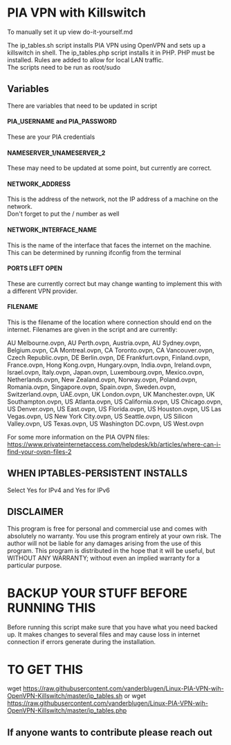 # PIA VPN with Killswitch

To manually set it up view do-it-yourself.md

The ip_tables.sh script installs PIA VPN using OpenVPN and sets up a killswitch in shell.
The ip_tables.php script installs it in PHP.  PHP must be installed.
Rules are added to allow for local LAN traffic.  
The scripts need to be run as root/sudo

## Variables
There are variables that need to be updated in script

#### PIA_USERNAME and PIA_PASSWORD
These are your PIA credentials
    
#### NAMESERVER_1/NAMESERVER_2
These may need to be updated at some point, but currently are correct.

#### NETWORK_ADDRESS
This is the address of the network, not the IP address of a machine on the network.  
Don't forget to put the / number as well

#### NETWORK_INTERFACE_NAME
This is the name of the interface that faces the internet on the machine.  
This can be determined by running ifconfig from the terminal

#### PORTS LEFT OPEN
These are currently correct but may change wanting to implement this with a different VPN provider.

#### FILENAME
This is the filename of the location where connection should end on the internet.
Filenames are given in the script and are currently:

AU Melbourne.ovpn, AU Perth.ovpn, Austria.ovpn, AU Sydney.ovpn, Belgium.ovpn, CA Montreal.ovpn, CA Toronto.ovpn, CA Vancouver.ovpn, Czech Republic.ovpn, DE Berlin.ovpn, DE Frankfurt.ovpn, Finland.ovpn, France.ovpn, Hong Kong.ovpn, Hungary.ovpn, India.ovpn, Ireland.ovpn, Israel.ovpn, Italy.ovpn, Japan.ovpn, Luxembourg.ovpn, Mexico.ovpn, Netherlands.ovpn, New Zealand.ovpn, Norway.ovpn, Poland.ovpn, Romania.ovpn, Singapore.ovpn, Spain.ovpn, Sweden.ovpn, Switzerland.ovpn, UAE.ovpn, UK London.ovpn, UK Manchester.ovpn, UK Southampton.ovpn, US Atlanta.ovpn, US California.ovpn, US Chicago.ovpn, US Denver.ovpn, US East.ovpn, US Florida.ovpn, US Houston.ovpn, US Las Vegas.ovpn, US New York City.ovpn, US Seattle.ovpn, US Silicon Valley.ovpn, US Texas.ovpn, US Washington DC.ovpn, US West.ovpn

For some more information on the PIA OVPN files:  https://www.privateinternetaccess.com/helpdesk/kb/articles/where-can-i-find-your-ovpn-files-2

## WHEN IPTABLES-PERSISTENT INSTALLS
Select Yes for IPv4 and Yes for IPv6

## DISCLAIMER
This program is free for personal and commercial use and comes with absolutely no warranty. You use this program entirely at your own risk. The author will not be liable for any damages arising from the use of this program. This program is distributed in the hope that it will be useful, but WITHOUT ANY WARRANTY; without even an implied warranty for a particular purpose.

# BACKUP YOUR STUFF BEFORE RUNNING THIS
Before running this script make sure that you have what you need backed up.
It makes changes to several files and may cause loss in internet connection if errors generate during the installation.

# TO GET THIS 
wget https://raw.githubusercontent.com/vanderblugen/Linux-PIA-VPN-wih-OpenVPN-Killswitch/master/ip_tables.sh
or
wget https://raw.githubusercontent.com/vanderblugen/Linux-PIA-VPN-wih-OpenVPN-Killswitch/master/ip_tables.php



## If anyone wants to contribute please reach out
